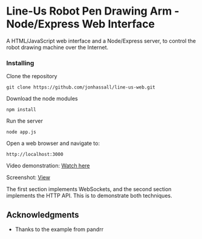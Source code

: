 # Line-Us Robot Pen Drawing Arm - Node/Express Web Interface

A HTML/JavaScript web interface and a Node/Express server, to control the robot drawing machine over the Internet.

### Installing

Clone the repository
```
git clone https://github.com/jonhassall/line-us-web.git
```

Download the node modules

```
npm install
```

Run the server

```
node app.js
```
Open a web browser and navigate to:
```
http://localhost:3000
```

Video demonstration: [Watch here](https://www.jonhassall.com/assets/2018/08/Line-Us-Web-Interface-Video-1080-lower.mp4)

Screenshot: [View](https://www.jonhassall.com/assets/2019/03/lineus-screenshot.png)

The first section implements WebSockets, and the second section implements the HTTP API.
This is to demonstrate both techniques.
## Acknowledgments

* Thanks to the example from pandrr

